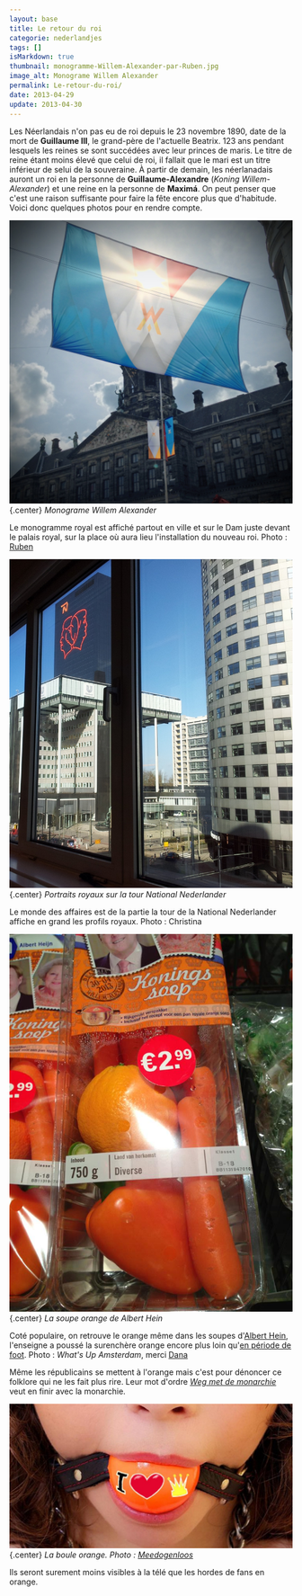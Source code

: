 ```yaml
---
layout: base
title: Le retour du roi
categorie: nederlandjes
tags: []
isMarkdown: true
thumbnail: monogramme-Willem-Alexander-par-Ruben.jpg
image_alt: Monograme Willem Alexander
permalink: Le-retour-du-roi/
date: 2013-04-29
update: 2013-04-30
---
```


Les Néerlandais n'on pas eu de roi depuis le 23 novembre 1890, date de la mort de **Guillaume III**, le grand-père de l'actuelle Beatrix. 123 ans pendant lesquels les reines se sont succédées avec leur princes de maris. Le titre de reine étant moins élevé que celui de roi, il fallait que le mari est un titre inférieur de selui de la souveraine. À partir de demain, les néerlanadais auront un roi en la personne de **Guillaume-Alexandre** (*Koning Willem-Alexander*) et une reine en la personne de **Maximá**. On peut penser que c'est une raison suffisante pour faire la fête encore plus que d'habitude. Voici donc quelques photos pour en rendre compte.

<!--excerpt-->
![Monograme Willem Alexander](monogramme-Willem-Alexander-par-Ruben.jpg){.center}
*Monograme Willem Alexander*

Le monogramme royal est affiché partout en ville et sur le Dam juste devant le palais royal, sur la place où aura lieu l'installation du nouveau roi. Photo : [Ruben](http://www.flickr.com/photos/rubenvanstaveren/)

![Portraits royaux sur la tour National Nederlander](Projections-royales-La-Haye-par-Christina.jpg){.center}
*Portraits royaux sur la tour National Nederlander*

Le monde des affaires est de la partie la tour de la National Nederlander affiche en grand les profils royaux. Photo : Christina

![La soupe orange de Albert Hein](Soupe-orange-AH-par-Dana.jpg){.center}
*La soupe orange de Albert Hein*

Coté populaire, on retrouve le orange même dans les soupes d'[Albert Hein](http://meinamsterdam.nl/?q=albert+hein), l'enseigne a poussé la surenchère orange encore plus loin qu'[en période de foot](http://meinamsterdam.nl/decorations-oranges-choisies). Photo : *What's Up Amsterdam*, merci [Dana](http://danarozmarin.com/)

<!-- ](https://www.facebook.com/photo.php?fbid=581983878502633&set=a.528047567229598.125494.521751881192500&type=1&theater) -->


Même les républicains se mettent à l'orange mais c'est pour dénoncer ce folklore qui ne les fait plus rire. Leur mot d'ordre *[Weg met de monarchie](http://hetis2013.nl/)* veut en finir avec la monarchie. 

![La boule orange](wegmetdemonarchie-2.jpg){.center}
*La boule orange. Photo : [Meedogenloos](http://meedogenloos.nl/2013/03/30/zaterdagmiddagtirade-door-journeyman/)*

Ils seront surement moins visibles à la télé que les hordes de fans en orange. 
